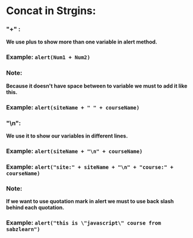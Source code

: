 # Concat in Strgins:

### "+" : 
**We use plus to show more than one variable in alert method.**

### Example: `alert(Num1 + Num2)`

### Note: 
**Because it doesn't have space between to variable we must to add it like this.**

### Example: `alert(siteName + " " + courseName)`

### "\n": 
**We use it to show our variables in different lines.**

### Example: `alert(siteName + "\n" + courseName)`

### Example: `alert("site:" + siteName + "\n" + "course:" + courseName)`

### Note: 
**If we want to use quotation mark in alert we must to use back slash behind each quotation.**

### Example: `alert("this is \"javascript\" course from sabzlearn")`